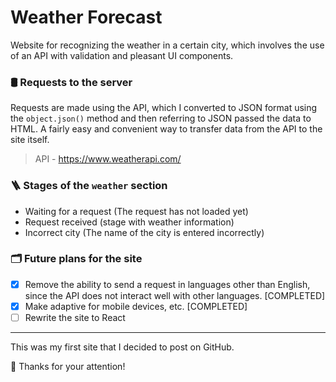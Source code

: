 # Weather Forecast
Website for recognizing the weather in a certain city, which involves the use of an API with validation and pleasant UI components.

### 🛢️ Requests to the server
Requests are made using the API, which I converted to JSON format using the `object.json()` method and then referring to JSON passed the data to HTML. A fairly easy and convenient way to transfer data from the API to the site itself.
> API - https://www.weatherapi.com/

### 🪜 Stages of the `weather` section
- Waiting for a request (The request has not loaded yet)
- Request received (stage with weather information)
- Incorrect city (The name of the city is entered incorrectly)

### 🗂️ Future plans for the site
- [x] Remove the ability to send a request in languages other than English, since the API does not interact well with other languages. [COMPLETED]
- [x] Make adaptive for mobile devices, etc. [COMPLETED]
- [ ] Rewrite the site to React

---

This was my first site that I decided to post on GitHub.

👋 Thanks for your attention!
